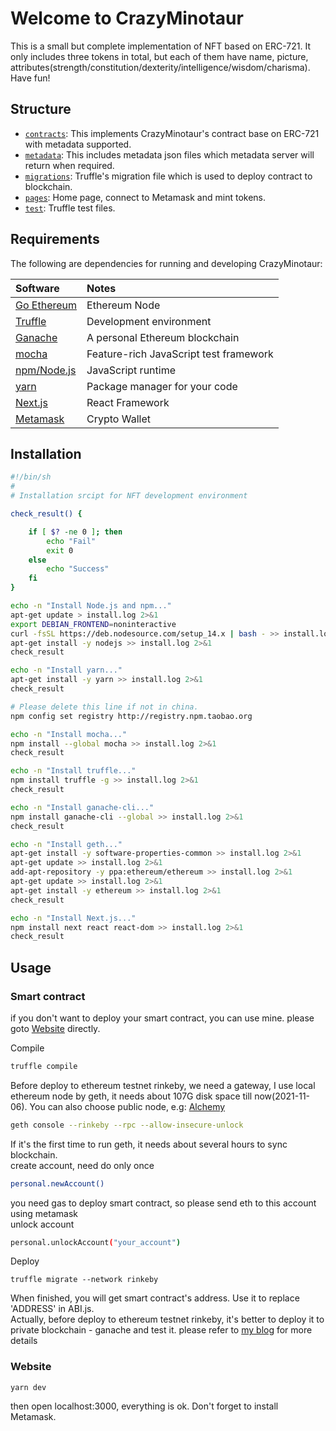 
# Welcome to CrazyMinotaur

This is a small but complete implementation of NFT based on ERC-721. It only includes three tokens in total, but each of them have name, picture, attributes(strength/constitution/dexterity/intelligence/wisdom/charisma).  
Have fun!

## Structure

- [`contracts`](contracts): This implements CrazyMinotaur's contract base on ERC-721 with metadata supported.
- [`metadata`](metadata): This includes metadata json files which metadata server will return when required.
- [`migrations`](migrations): Truffle's migration file which is used to deploy contract to blockchain.
- [`pages`](pages): Home page, connect to Metamask and mint tokens.
- [`test`](test): Truffle test files.

## Requirements
The following are dependencies for running and developing CrazyMinotaur:

| Software | Notes |
|:---------|:------|
|[Go Ethereum](https://geth.ethereum.org/docs/install-and-build/installing-geth)|Ethereum Node|
|[Truffle](https://www.trufflesuite.com/docs/truffle/quickstart)|Development environment|
|[Ganache](https://www.trufflesuite.com/ganache)|A personal Ethereum blockchain|
|[mocha](https://mochajs.org/)|Feature-rich JavaScript test framework|
|[npm/Node.js](https://nodejs.org/en/)|JavaScript runtime|
|[yarn](https://yarnpkg.com/getting-started)|Package manager for your code|
|[Next.js](https://nextjs.org/docs)|React Framework|
|[Metamask](https://metamask.io)|Crypto Wallet|

## Installation

```Bash
#!/bin/sh
#
# Installation srcipt for NFT development environment

check_result() {

    if [ $? -ne 0 ]; then
        echo "Fail"
        exit 0
    else
        echo "Success"
    fi
}

echo -n "Install Node.js and npm..."
apt-get update > install.log 2>&1
export DEBIAN_FRONTEND=noninteractive
curl -fsSL https://deb.nodesource.com/setup_14.x | bash - >> install.log 2>&1
apt-get install -y nodejs >> install.log 2>&1
check_result

echo -n "Install yarn..."
apt-get install -y yarn >> install.log 2>&1
check_result

# Please delete this line if not in china.
npm config set registry http://registry.npm.taobao.org

echo -n "Install mocha..."
npm install --global mocha >> install.log 2>&1
check_result

echo -n "Install truffle..."
npm install truffle -g >> install.log 2>&1
check_result

echo -n "Install ganache-cli..."
npm install ganache-cli --global >> install.log 2>&1
check_result

echo -n "Install geth..."
apt-get install -y software-properties-common >> install.log 2>&1
apt-get update >> install.log 2>&1
add-apt-repository -y ppa:ethereum/ethereum >> install.log 2>&1
apt-get update >> install.log 2>&1
apt-get install -y ethereum >> install.log 2>&1
check_result

echo -n "Install Next.js..."
npm install next react react-dom >> install.log 2>&1
check_result
```


## Usage

### Smart contract
if you don't want to deploy your smart contract, you can use mine. please goto [Website](#Website) directly.

Compile
```Bash
truffle compile
```
Before deploy to ethereum testnet rinkeby, we need a gateway, I use local ethereum node by geth, it needs about 107G disk space till now(2021-11-06). You can also choose public node, e.g: [Alchemy](https://www.alchemy.com/)
```Bash
geth console --rinkeby --rpc --allow-insecure-unlock
```
If it's the first time to run geth, it needs about several hours to sync blockchain.  
create account, need do only once
```Bash
personal.newAccount()
```
you need gas to deploy smart contract, so please send eth to this account using metamask  
unlock account
```Bash
personal.unlockAccount("your_account")
```
Deploy
```
truffle migrate --network rinkeby
```
When finished, you will get smart contract's address. Use it to replace 'ADDRESS' in ABI.js.  
Actually, before deploy to ethereum testnet rinkeby, it's better to deploy it to private blockchain - ganache and test it. please refer to [my blog](http://successcw.com/blockchain/2021/11/06/what-is-NFT.html) for more details

### Website
```
yarn dev
```
then open localhost:3000, everything is ok. Don't forget to install Metamask.
